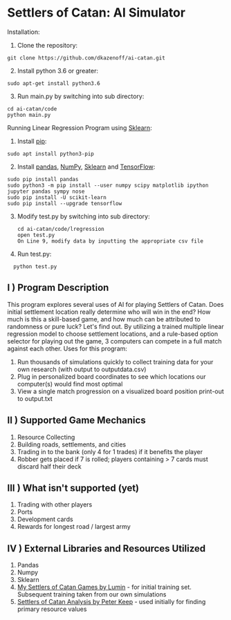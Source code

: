 # Settlers of Catan: AI Simulator

Installation:

1. Clone the repository:

  ```
  git clone https://github.com/dkazenoff/ai-catan.git
  ```

2. Install python 3.6 or greater:

  ```
  sudo apt-get install python3.6
  ```

3. Run main.py by switching into sub directory:

  ```
  cd ai-catan/code
  python main.py
  ```

Running Linear Regression Program using [Sklearn](https://scikit-learn.org/stable/modules/generated/sklearn.linear_model.LinearRegression.html):

1. Install [pip](https://pypi.org/project/pip/):

  ```
  sudo apt install python3-pip
  ```

2. Install [pandas](https://pandas.pydata.org/pandas-docs/stable/install.html), [NumPy](https://scipy.org/install.html), [Sklearn](https://scikit-learn.org/stable/install.html) and [TensorFlow](https://www.tensorflow.org/install/pip):

  ```
  sudo pip install pandas
  sudo python3 -m pip install --user numpy scipy matplotlib ipython jupyter pandas sympy nose
  sudo pip install -U scikit-learn
  sudo pip install --upgrade tensorflow
  ```

3. Modify test.py by switching into sub directory:

    ```
    cd ai-catan/code/lregression
    open test.py
    On Line 9, modify data by inputting the appropriate csv file
    ```

4. Run test.py:
  
  ```
    python test.py
  ```

## I ) Program Description

This program explores several uses of AI for playing Settlers of Catan. Does initial settlement location really determine who will win in the end? How much is this a skill-based game, and how much can be attributed to randomness or pure luck? Let's find out.
By utilizing a trained multiple linear regression model to choose settlement locations, and a rule-based option selector for playing out the game, 3 computers can compete in a full match against each other. Uses for this program:

  1. Run thousands of simulations quickly to collect training data for your own research (with output to outputdata.csv)
  2. Plug in personalized board coordinates to see which locations our computer(s) would find most optimal
  3. View a single match progression on a  visualized board position print-out to output.txt

## II ) Supported Game Mechanics

  1. Resource Collecting
  2. Building roads, settlements, and cities
  3. Trading in to the bank (only 4 for 1 trades) if it benefits the player
  4. Robber gets placed if 7 is rolled; players containing > 7 cards must discard half their deck

## III ) What isn't supported (yet)

  1. Trading with other players
  2. Ports
  3. Development cards
  4. Rewards for longest road / largest army

## IV ) External Libraries and Resources Utilized

  1. Pandas
  2. Numpy
  3. Sklearn
  4. [My Settlers of Catan Games by Lumin](https://www.kaggle.com/lumins/settlers-of-catan-games) - for initial training set. Subsequent training taken from our own simulations
  5. [Settlers of Catan Analysis by Peter Keep](https://developingcatan.files.wordpress.com/2011/02/settlers-of-catan-analysis.pdf) - used initially for finding primary resource values
